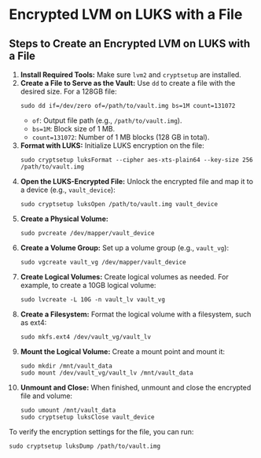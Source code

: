 <!DOCTYPE html>
<html lang="en">
<head>
  <meta charset="UTF-8">
  <meta name="viewport" content="width=device-width, initial-scale=1.0">
  <title>Encrypted LVM on LUKS with a File</title>
</head>
<body>
  <h1>Encrypted LVM on LUKS with a File</h1>

  <h2>Steps to Create an Encrypted LVM on LUKS with a File</h2>
  <ol>
  <li><strong>Install Required Tools:</strong> Make sure <code>lvm2</code> and <code>cryptsetup</code> are installed.</li>

  <li><strong>Create a File to Serve as the Vault:</strong> Use <code>dd</code> to create a file with the desired size. For a 128GB file:
    <pre><code>sudo dd if=/dev/zero of=/path/to/vault.img bs=1M count=131072</code></pre>
    <ul>
    <li><code>of</code>: Output file path (e.g., <code>/path/to/vault.img</code>).</li>
    <li><code>bs=1M</code>: Block size of 1 MB.</li>
    <li><code>count=131072</code>: Number of 1 MB blocks (128 GB in total).</li>
    </ul>
  </li>

  <li><strong>Format with LUKS:</strong> Initialize LUKS encryption on the file:
    <pre><code>sudo cryptsetup luksFormat --cipher aes-xts-plain64 --key-size 256 /path/to/vault.img</code></pre>
  </li>

  <li><strong>Open the LUKS-Encrypted File:</strong> Unlock the encrypted file and map it to a device (e.g., <code>vault_device</code>):
    <pre><code>sudo cryptsetup luksOpen /path/to/vault.img vault_device</code></pre>
  </li>

  <li><strong>Create a Physical Volume:</strong>
    <pre><code>sudo pvcreate /dev/mapper/vault_device</code></pre>
  </li>

  <li><strong>Create a Volume Group:</strong> Set up a volume group (e.g., <code>vault_vg</code>):
    <pre><code>sudo vgcreate vault_vg /dev/mapper/vault_device</code></pre>
  </li>

  <li><strong>Create Logical Volumes:</strong> Create logical volumes as needed. For example, to create a 10GB logical volume:
    <pre><code>sudo lvcreate -L 10G -n vault_lv vault_vg</code></pre>
  </li>

  <li><strong>Create a Filesystem:</strong> Format the logical volume with a filesystem, such as ext4:
    <pre><code>sudo mkfs.ext4 /dev/vault_vg/vault_lv</code></pre>
  </li>

  <li><strong>Mount the Logical Volume:</strong> Create a mount point and mount it:
    <pre><code>sudo mkdir /mnt/vault_data
sudo mount /dev/vault_vg/vault_lv /mnt/vault_data</code></pre>
  </li>

  <li><strong>Unmount and Close:</strong> When finished, unmount and close the encrypted file and volume:
    <pre><code>sudo umount /mnt/vault_data
sudo cryptsetup luksClose vault_device</code></pre>
  </li>
  </ol>

  <p>To verify the encryption settings for the file, you can run:</p>
  <pre><code>sudo cryptsetup luksDump /path/to/vault.img</code></pre>

</body>
</html>
